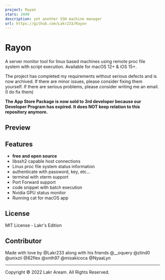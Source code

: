 ```yaml
---
project: Rayon
stars: 2449
description: yet another SSH machine manager
url: https://github.com/Lakr233/Rayon
---
```


Rayon
=====

A server monitor tool for linux based machines using remote proc file system with script execution. Available for macOS 12+ & iOS 15+.

The project has completed my requirements without serious defects and is now archived. If there are minor issues, please consider fixing them yourself. If there are serious problems, please consider writing me an email. (I do fix them)

**The App Store Package is now sold to 3rd developer because our Developer Program has expired. It does NOT keep relation to this repository anymore.**

Preview
-------

Features
--------

-   **free and open source**
-   libssh2 capable host connections
-   Linux proc file system status information
-   authenticate with password, key, etc...
-   terminal with xterm support
-   Port Forward support
-   code snippet with batch execution
-   Nvidia GPU status monitor
-   Running cat for macOS app

License
-------

MIT License - Lakr's Edition

Contributor
-----------

Made with love by @Lakr233 along with his friends @\_\_oquery @zlind0 @unixzii @82flex @xnth97 @misakicoca @NyaaLyn

* * *

Copyright © 2022 Lakr Aream. All Rights Reserved.
